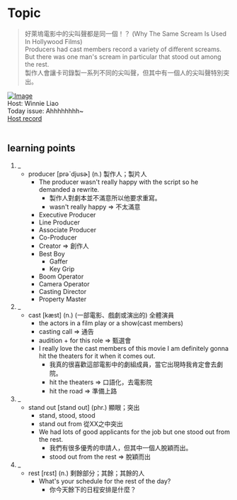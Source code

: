 # Topic

> 好萊塢電影中的尖叫聲都是同一個！？ (Why The Same Scream Is Used In Hollywood Films) <br>
> Producers had cast members record a variety of different screams. But there was one man's scream in particular that stood out among the rest.  <br>
> 製作人會讓卡司錄製一系列不同的尖叫聲，但其中有一個人的尖叫聲特別突出。 <br>

[![Image](https://cdn.voicetube.com/assets/thumbnails/HNvZYzg7o68.jpg)](https://www.youtube.com/embed/HNvZYzg7o68?rel=0&showinfo=0&cc_load_policy=0&controls=1&autoplay=1&iv_load_policy=3&playsinline=1&wmode=transparent&start=67&end=75&enablejsapi=1&origin=https://tw.voicetube.com&widgetid=1)<br>
Host: Winnie Liao
<br>Today issue: Ahhhhhhhh~
<br>
[Host record](https://cdn.voicetube.com/tmp/everyday_records/callmeboss901/2530.mp3)
<br><br>
## learning points
1. _
	* producer [prəˋdjusɚ] (n.) 製作人；製片人
        - The producer wasn't really happy with the script so he demanded a rewrite.
            + 製作人對劇本並不滿意所以他要求重寫。
            + wasn't really happy => 不太滿意
        - Executive Producer
        - Line Producer
        - Associate Producer
        - Co-Producer
        - Creator => 創作人
        - Best Boy
            + Gaffer
            + Key Grip
        - Boom Operator
        - Camera Operator
        - Casting Director
        - Property Master
2. _
	* cast [kæst] (n.) (一部電影、戲劇或演出的) 全體演員
        - the actors in a film play or a show(cast members)
        - casting call => 通告
        - audition + for this role => 甄選會
        - I really love the cast members of this movie I am definitely gonna hit the theaters for it when it comes out.
            + 我真的很喜歡這部電影中的劇組成員，當它出現時我肯定會去劇院。
            + hit the theaters => 口語化，去電影院
            + hit the road => 準備上路
3. _
	* stand out [stand out] (phr.) 顯眼；突出
        - stand, stood, stood
        - stand out from 從XX之中突出
        - We had lots of good applicants for the job but one stood out from the rest.
            + 我們有很多優秀的申請人，但其中一個人脫穎而出。
            + stood out from the rest => 脫穎而出
4. _
	* rest [rɛst] (n.) 剩餘部分；其餘；其餘的人
        - What's your schedule for the rest of the day?
            + 你今天餘下的日程安排是什麼？
